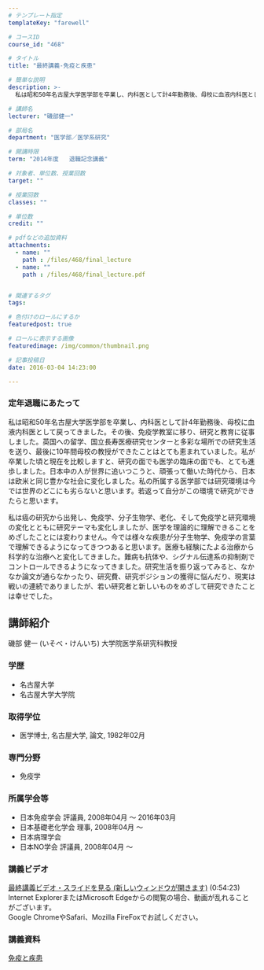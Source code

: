 ```yaml
---
# テンプレート指定
templateKey: "farewell"

# コースID
course_id: "468"

# タイトル
title: "最終講義-免疫と疾患"

# 簡単な説明
description: >-
  私は昭和50年名古屋大学医学部を卒業し、内科医として計4年勤務後、母校に血液内科医として戻ってきました。その後、免疫学教室に移り、研究と教育に従事しました。英国への留学、国立長寿医療研究センターと...

# 講師名
lecturer: "磯部健一"

# 部局名
department: "医学部／医学系研究"

# 開講時限
term: "2014年度	退職記念講義"

# 対象者、単位数、授業回数
target: ""

# 授業回数
classes: ""

# 単位数
credit: ""

# pdfなどの追加資料
attachments: 
  - name: "" 
    path : /files/468/final_lecture
  - name: "" 
    path : /files/468/final_lecture.pdf


# 関連するタグ
tags:

# 色付けのロールにするか
featuredpost: true

# ロールに表示する画像
featuredimage: /img/common/thumbnail.png

# 記事投稿日
date: 2016-03-04 14:23:00

---
```

### 定年退職にあたって 

私は昭和50年名古屋大学医学部を卒業し、内科医として計4年勤務後、母校に血液内科医として戻ってきました。その後、免疫学教室に移り、研究と教育に従事しました。英国への留学、国立長寿医療研究センターと多彩な場所での研究生活を送り、最後に10年間母校の教授ができたことはとても恵まれていました。私が卒業した頃と現在を比較しますと、研究の面でも医学の臨床の面でも、とても進歩しました。日本中の人が世界に追いつこうと、頑張って働いた時代から、日本は欧米と同じ豊かな社会に変化しました。私の所属する医学部では研究環境は今では世界のどこにも劣らないと思います。若返って自分がこの環境で研究ができたらと思います。 

私は癌の研究から出発し、免疫学、分子生物学、老化、そして免疫学と研究環境の変化とともに研究テーマも変化しましたが、医学を理論的に理解できることをめざしたことには変わりません。今では様々な疾患が分子生物学、免疫学の言葉で理解できるようになってきつつあると思います。医療も経験にたよる治療から科学的な治療へと変化してきました。難病も抗体や、シグナル伝達系の抑制剤でコントロールできるようになってきました。研究生活を振り返ってみると、なかなか論文が通らなかったり、研究費、研究ポジションの獲得に悩んだり、現実は戦いの連続でありましたが、若い研究者と新しいものをめざして研究できたことは幸せでした。
## 講師紹介

磯部 健一 (いそべ・けんいち) 大学院医学系研究科教授 

### 学歴

  * 名古屋大学
  * 名古屋大学大学院

### 取得学位

  * 医学博士, 名古屋大学, 論文, 1982年02月

### 専門分野

  * 免疫学

### 所属学会等

  * 日本免疫学会 評議員, 2008年04月 ～ 2016年03月
  * 日本基礎老化学会 理事, 2008年04月 ～
  * 日本病理学会
  * 日本NO学会 評議員, 2008年04月 ～
### 講義ビデオ

[最終講義ビデオ・スライドを見る (新しいウィンドウが開きます)](http://nuvideo.media.nagoya-u.ac.jp/embed/17d2471cbb18d13e3d964421f9f9929b0e85cce5) (0:54:23)  
Internet ExplorerまたはMicrosoft Edgeからの閲覧の場合、動画が乱れることがございます。  
Google ChromeやSafari、Mozilla FireFoxでお試しください。 

### 講義資料


[免疫と疾患](/files/468/final_lecture.pdf) 

